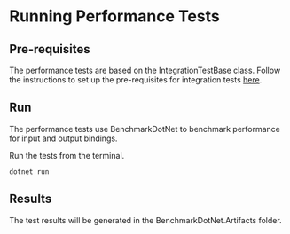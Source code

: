 # Running Performance Tests

## Pre-requisites
The performance tests are based on the IntegrationTestBase class. Follow the instructions to set up the pre-requisites for integration tests [here](https://github.com/Azure/azure-functions-sql-extension/tree/main/test#running-integration-tests).

## Run
The performance tests use BenchmarkDotNet to benchmark performance for input and output bindings.

Run the tests from the terminal.
```
dotnet run
```

## Results
The test results will be generated in the BenchmarkDotNet.Artifacts folder.
